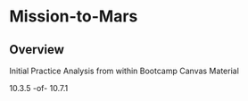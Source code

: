 # Mission-to-Mars

## Overview

Initial Practice Analysis from within Bootcamp Canvas Material

10.3.5 -of- 10.7.1
